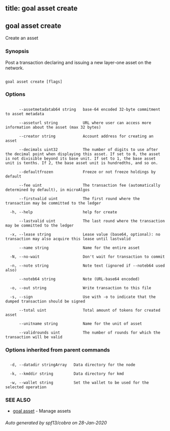title: goal asset create
---
## goal asset create



Create an asset



### Synopsis



Post a transaction declaring and issuing a new layer-one asset on the network.



```

goal asset create [flags]

```



### Options



```

      --assetmetadatab64 string   base-64 encoded 32-byte commitment to asset metadata

      --asseturl string           URL where user can access more information about the asset (max 32 bytes)

      --creator string            Account address for creating an asset

      --decimals uint32           The number of digits to use after the decimal point when displaying this asset. If set to 0, the asset is not divisible beyond its base unit. If set to 1, the base asset unit is tenths. If 2, the base asset unit is hundredths, and so on.

      --defaultfrozen             Freeze or not freeze holdings by default

      --fee uint                  The transaction fee (automatically determined by default), in microAlgos

      --firstvalid uint           The first round where the transaction may be committed to the ledger

  -h, --help                      help for create

      --lastvalid uint            The last round where the transaction may be committed to the ledger

  -x, --lease string              Lease value (base64, optional): no transaction may also acquire this lease until lastvalid

      --name string               Name for the entire asset

  -N, --no-wait                   Don't wait for transaction to commit

  -n, --note string               Note text (ignored if --noteb64 used also)

      --noteb64 string            Note (URL-base64 encoded)

  -o, --out string                Write transaction to this file

  -s, --sign                      Use with -o to indicate that the dumped transaction should be signed

      --total uint                Total amount of tokens for created asset

      --unitname string           Name for the unit of asset

      --validrounds uint          The number of rounds for which the transaction will be valid

```



### Options inherited from parent commands



```

  -d, --datadir stringArray   Data directory for the node

  -k, --kmddir string         Data directory for kmd

  -w, --wallet string         Set the wallet to be used for the selected operation

```



### SEE ALSO



* [goal asset](../../asset/asset/)	 - Manage assets


###### Auto generated by spf13/cobra on 28-Jan-2020

